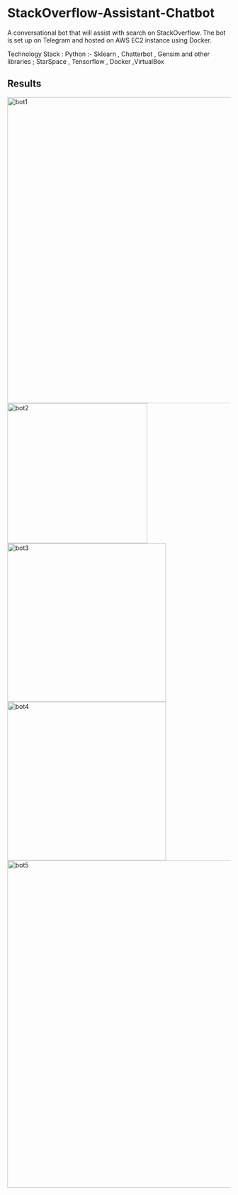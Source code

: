 # StackOverflow-Assistant-Chatbot
A conversational bot that will assist with search on StackOverflow.  The bot is set up on Telegram and hosted on AWS EC2 instance using Docker.

Technology Stack : Python :- Sklearn , Chatterbot , Gensim and other libraries ; StarSpace , Tensorflow , Docker ,VirtualBox


## Results 

<img width="691" alt="bot1" src="https://user-images.githubusercontent.com/35873124/152657694-57508556-5371-4d77-aed8-3ecc12ca26e9.png">

<img width="316" alt="bot2" src="https://user-images.githubusercontent.com/35873124/152657702-e979b4fb-b030-4d74-80ec-e729273a14aa.png">

<img width="358" alt="bot3" src="https://user-images.githubusercontent.com/35873124/152657705-fc3296e6-211a-4491-bf15-3a29993870f7.png">

<img width="358" alt="bot4" src="https://user-images.githubusercontent.com/35873124/152657729-b772a80b-e43e-4035-986b-936c7dfb73e6.png">

<img width="739" alt="bot5" src="https://user-images.githubusercontent.com/35873124/152657733-81acbd8d-9364-410b-a01e-5f50dc5637a4.png">


